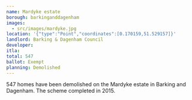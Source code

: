 ```yaml
---
name: Mardyke estate 
borough: barkinganddagenham
images:
  - src/images/mardyke.jpg
location: '{"type":"Point","coordinates":[0.170159,51.529157]}'
landlord: Barking & Dagenham Council
developer:
itla:
total: 547
ballot: Exempt
planning: Demolished
---
```

547 homes have been demolished on the Mardyke estate in Barking and Dagenham.
The scheme completed in 2015.
